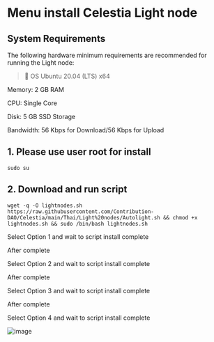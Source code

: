 # Menu install Celestia Light node

## System Requirements
The following hardware minimum requirements are recommended for running the Light node:

>:black_square_button:  OS Ubuntu 20.04 (LTS) x64<br> 

Memory: 2 GB RAM

CPU: Single Core

Disk: 5 GB SSD Storage

Bandwidth: 56 Kbps for Download/56 Kbps for Upload

## 1. Please use user root for install

```
sudo su
```

## 2. Download and run script

```
wget -q -O lightnodes.sh https://raw.githubusercontent.com/Contribution-DAO/Celestia/main/Thai/Light%20nodes/Autolight.sh && chmod +x lightnodes.sh && sudo /bin/bash lightnodes.sh
```


Select Option 1 and wait to script install complete

After complete

Select Option 2 and wait to script install complete

After complete

Select Option 3 and wait to script install complete

After complete

Select Option 4 and wait to script install complete

![image](https://user-images.githubusercontent.com/83507970/229556254-406f0a1f-32ec-4a14-9c06-f0671a67d105.png)









